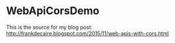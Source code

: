 # WebApiCorsDemo
This is the source for my blog post: http://frankdecaire.blogspot.com/2015/11/web-apis-with-cors.html
